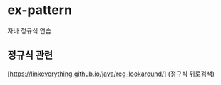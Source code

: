 # ex-pattern
자바 정규식 연습


## 정규식 관련

[https://linkeverything.github.io/java/reg-lookaround/] (정규식 뒤로검색)
